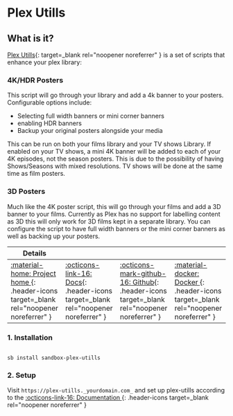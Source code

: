 # Plex Utills

## What is it?

[Plex Utills](https://github.com/jkirkcaldy/plex-utills){: target=_blank rel="noopener noreferrer" } is a set of scripts that enhance your plex library:

### 4K/HDR Posters

This script will go through your library and add a 4k banner to your posters. Configurable options include:

-   Selecting full width banners or mini corner banners
-   enabling HDR banners
-   Backup your original posters alongside your media

This can be run on both your films library and your TV shows Library. If enabled on your TV shows, a mini 4K banner will be added to each of your 4K episodes, not the season posters. This is due to the possibility of having Shows/Seasons with mixed resolutions. TV shows will be done at the same time as film posters.


### 3D Posters


Much like the 4K poster script, this will go through your films and add a 3D banner to your films. Currently as Plex has no support for labelling content as 3D this will only work for 3D films kept in a separate library. You can configure the script to have full width banners or the mini corner banners as well as backing up your posters.

| Details     |             |             |             |
|-------------|-------------|-------------|-------------|
| [:material-home: Project home ](https://blog.themainframe.co.uk/){: .header-icons target=_blank rel="noopener noreferrer" } | [:octicons-link-16: Docs](https://github.com/jkirkcaldy/plex-utills/wiki){: .header-icons target=_blank rel="noopener noreferrer" } | [:octicons-mark-github-16: Github](https://github.com/jkirkcaldy/plex-utills){: .header-icons target=_blank rel="noopener noreferrer" } | [:material-docker: Docker ](https://hub.docker.com/r/jkirkcaldy/plex-utills){: .header-icons target=_blank rel="noopener noreferrer" }|

### 1. Installation


``` shell

sb install sandbox-plex-utills

```

### 2. Setup

Visit `https://plex-utills._yourdomain.com_` and set up plex-utills according to the [:octicons-link-16: Documentation ](https://github.com/jkirkcaldy/plex-utills/wiki/Config-Settings){: .header-icons target=_blank rel="noopener noreferrer" }